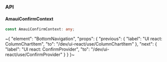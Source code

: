 

### API

#### AmauiConfirmContext

```ts
const AmauiConfirmContext: any;
```


~{
  "element": "BottomNavigation",
  "props": {
    "previous": {
      "label": "UI react: ColumnChartItem",
      "to": "/dev/ui-react/use/ColumnChartItem"
    },
    "next": {
      "label": "UI react: ConfirmProvider",
      "to": "/dev/ui-react/use/ConfirmProvider"
    }
  }
}~
